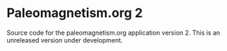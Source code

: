 # Paleomagnetism.org 2

Source code for the paleomagnetism.org application version 2. This is an unreleased version under development.
